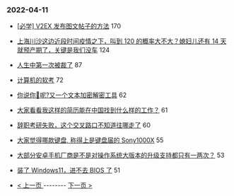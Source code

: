 ### 2022-04-11 
- [[必学] V2EX 发布图文帖子的方法](https://www.v2ex.com/t/846267) 170
- [上海川沙这边近段时间疫情之下，叫到 120 的概率大不大？媳妇儿还有 14 天就预产期了，关键是我们没车](https://www.v2ex.com/t/846121) 124
- [人生中第一次被裁了](https://www.v2ex.com/t/846185) 87
- [计算机的软考](https://www.v2ex.com/t/846136) 72
- [你说你🐴呢?又一个文本加密解密工具](https://www.v2ex.com/t/846245) 62
- [大家看看我这样的简历能在中国找到什么样的工作？](https://www.v2ex.com/t/846137) 61
- [辞职考研失败，这个交叉路口不知道往哪走了](https://www.v2ex.com/t/846237) 60
- [大家觉得哪款键盘, 称得上是键盘届的 Sony1000X](https://www.v2ex.com/t/846180) 55
- [大部分安卓手机厂商是不是对操作系统大版本的升级支持都只有一两次？](https://www.v2ex.com/t/846187) 53
- [装了 Windows11，进不去 BIOS 了](https://www.v2ex.com/t/846257) 51 

- [ < 上一页 ](https://github.com/able8/v2ex-hot-record/blob/master/2022-04-10.md) -------- [ 下一页 > ](https://github.com/able8/v2ex-hot-record/blob/master/2022-04-12.md)